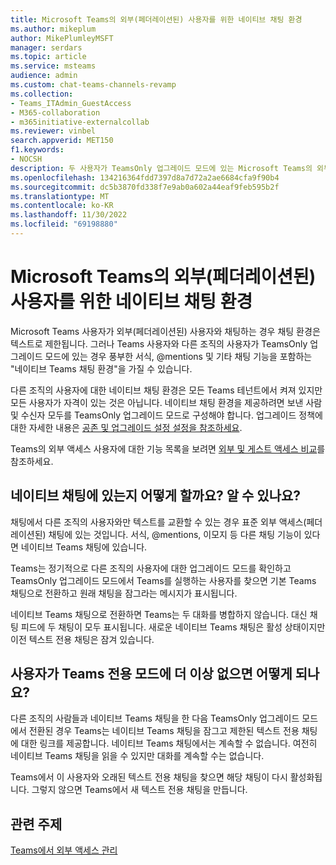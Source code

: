 ```yaml
---
title: Microsoft Teams의 외부(페더레이션된) 사용자를 위한 네이티브 채팅 환경
ms.author: mikeplum
author: MikePlumleyMSFT
manager: serdars
ms.topic: article
ms.service: msteams
audience: admin
ms.custom: chat-teams-channels-revamp
ms.collection:
- Teams_ITAdmin_GuestAccess
- M365-collaboration
- m365initiative-externalcollab
ms.reviewer: vinbel
search.appverid: MET150
f1.keywords:
- NOCSH
description: 두 사용자가 TeamsOnly 업그레이드 모드에 있는 Microsoft Teams의 외부 액세스(페더레이션된) 사용자를 위한 네이티브 Teams 채팅 환경에 대해 알아봅니다.
ms.openlocfilehash: 134216364fdd7397d8a7d72a2ae6684cfa9f90b4
ms.sourcegitcommit: dc5b3870fd338f7e9ab0a602a44eaf9feb595b2f
ms.translationtype: MT
ms.contentlocale: ko-KR
ms.lasthandoff: 11/30/2022
ms.locfileid: "69198880"
---
```

# <a name="native-chat-experience-for-external-federated-users-in-microsoft-teams"></a>Microsoft Teams의 외부(페더레이션된) 사용자를 위한 네이티브 채팅 환경

Microsoft Teams 사용자가 외부(페더레이션된) 사용자와 채팅하는 경우 채팅 환경은 텍스트로 제한됩니다. 그러나 Teams 사용자와 다른 조직의 사용자가 TeamsOnly 업그레이드 모드에 있는 경우 풍부한 서식, @mentions 및 기타 채팅 기능을 포함하는 "네이티브 Teams 채팅 환경"을 가질 수 있습니다.

다른 조직의 사용자에 대한 네이티브 채팅 환경은 모든 Teams 테넌트에서 켜져 있지만 모든 사용자가 자격이 있는 것은 아닙니다. 네이티브 채팅 환경을 제공하려면 보낸 사람 및 수신자 모두를 TeamsOnly 업그레이드 모드로 구성해야 합니다. 업그레이드 정책에 대한 자세한 내용은 [공존 및 업그레이드 설정 설정을 참조하세요](setting-your-coexistence-and-upgrade-settings.md).

Teams의 외부 액세스 사용자에 대한 기능 목록을 보려면 [외부 및 게스트 액세스 비교](communicate-with-users-from-other-organizations.md#compare-external-and-guest-access)를 참조하세요.

## <a name="how-do-i-know-if-im-in-a-native-chat"></a>네이티브 채팅에 있는지 어떻게 할까요? 알 수 있나요?

채팅에서 다른 조직의 사용자와만 텍스트를 교환할 수 있는 경우 표준 외부 액세스(페더레이션된) 채팅에 있는 것입니다. 서식, @mentions, 이모지 등 다른 채팅 기능이 있다면 네이티브 Teams 채팅에 있습니다. 

Teams는 정기적으로 다른 조직의 사용자에 대한 업그레이드 모드를 확인하고 TeamsOnly 업그레이드 모드에서 Teams를 실행하는 사용자를 찾으면 기본 Teams 채팅으로 전환하고 원래 채팅을 잠그라는 메시지가 표시됩니다.

네이티브 Teams 채팅으로 전환하면 Teams는 두 대화를 병합하지 않습니다. 대신 채팅 피드에 두 채팅이 모두 표시됩니다. 새로운 네이티브 Teams 채팅은 활성 상태이지만 이전 텍스트 전용 채팅은 잠겨 있습니다.



## <a name="what-happens-if-a-user-isnt-in-teams-only-mode-anymore"></a>사용자가 Teams 전용 모드에 더 이상 없으면 어떻게 되나요?

다른 조직의 사람들과 네이티브 Teams 채팅을 한 다음 TeamsOnly 업그레이드 모드에서 전환된 경우 Teams는 네이티브 Teams 채팅을 잠그고 제한된 텍스트 전용 채팅에 대한 링크를 제공합니다. 네이티브 Teams 채팅에서는 계속할 수 없습니다. 여전히 네이티브 Teams 채팅을 읽을 수 있지만 대화를 계속할 수는 없습니다.

Teams에서 이 사용자와 오래된 텍스트 전용 채팅을 찾으면 해당 채팅이 다시 활성화됩니다. 그렇지 않으면 Teams에서 새 텍스트 전용 채팅을 만듭니다.


## <a name="related-topics"></a>관련 주제

[Teams에서 외부 액세스 관리](manage-external-access.md)
